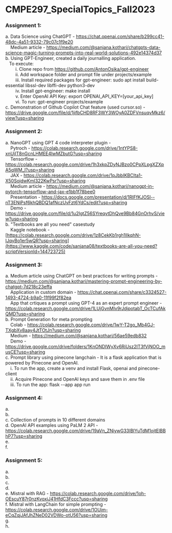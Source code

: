 # CMPE297_SpecialTopics_Fall2023

### Assignment 1:
a.  Data Science using ChatGPT - https://chat.openai.com/share/b299cc41-48dc-4a51-9332-79c07c1f9e20 <br>
&nbsp; &nbsp; Medium article - https://medium.com/@sanjana.kothari/chatgpts-data-science-magic-turning-prompts-into-real-world-solutions-492e14374d37 <br>
b.  Using GPT-Engineer, created a daily journalling application. <br>
&nbsp; &nbsp;To execute: <br>
&nbsp; &nbsp; &nbsp; &nbsp; i. Clone repo from https://github.com/AntonOsika/gpt-engineer <br>
&nbsp; &nbsp; &nbsp; &nbsp; ii. Add workspace folder and prompt file under projects/example  <br>
&nbsp; &nbsp; &nbsp; &nbsp; iii. Install required packages for gpt-engineer: sudo apt install build-essential libssl-dev libffi-dev python3-dev <br>
&nbsp; &nbsp; &nbsp; &nbsp; iv. Install gpt-engineer: make install <br>
&nbsp; &nbsp; &nbsp; &nbsp; v. Enter OpenAI API Key: export OPENAI_API_KEY=[your_api_key] <br>
&nbsp; &nbsp; &nbsp; &nbsp; vi. To run: gpt-engineer projects/example <br>
c.  Demonstration of Github Copilot Chat feature (used cursor.so) - https://drive.google.com/file/d/1jifbCHD8RF3WY3WOyA0ZDFVnsuqvMkz6/view?usp=sharing

### Assignment 2:
a.  NanoGPT using GPT 4 code interpreter plugin - <br>
&nbsp; &nbsp; Pytroch - https://colab.research.google.com/drive/1ntYPS8-xnUjIT8nGcnLHMEE4IwMZbutG?usp=sharing <br>
&nbsp; &nbsp; Tensorflow - https://colab.research.google.com/drive/1h3xkpZDyNJBzo0CPpXLpgXZXpA5qWM_l?usp=sharing <br>
&nbsp; &nbsp; JAX - https://colab.research.google.com/drive/1pJbbIKBCIta1-X50SojdwKmI322KwPsr?usp=sharing <br>
&nbsp; &nbsp; Medium article - https://medium.com/@sanjana.kothari/nanogpt-in-pytorch-tensorflow-and-jax-e1bb1f78bee0 <br>
&nbsp; &nbsp; Presentation - https://docs.google.com/presentation/d/1RIFfKJOSl--nT3ENiPsf6khQBDQ1afNczUvFzt6YdCs/edit?usp=sharing <br>
&nbsp; &nbsp; Demo - https://drive.google.com/file/d/1u2IgtZ56SYreqvtDhQve9Bb84GnOrhvS/view?usp=sharing <br> 
b. "Textbooks are all you need" casestudy <br>
&nbsp; &nbsp; Kaggle notebook - [https://colab.research.google.com/drive/1z8CekKb1rgh1IlkqhN-IJqyBo1er5wQR?usp=sharing](https://www.kaggle.com/code/sanjana08/textbooks-are-all-you-need?scriptVersionId=144723725) <br>

### Assignment 3:
a.  Medium article using ChatGPT on best practices for writing prompts - https://medium.com/@sanjana.kothari/mastering-prompt-engineering-by-chatgpt-7d218c23effa <br>
&nbsp; &nbsp; Application in custom domain - https://chat.openai.com/share/c3324527-1493-4724-b9a0-11f99f2f82ea <br>
&nbsp; &nbsp; App that crtiques a prompt using GPT-4 as an expert prompt engineer - https://colab.research.google.com/drive/1LUjGvnMIv9rJdjpotabT_OcTCufAkQMD?usp=sharing <br>
b.  Prompt Generation for meta prompting <br>
&nbsp; &nbsp; Colab - https://colab.research.google.com/drive/1wY-T2go_Mb4GJ-TXgbXv8aay4JtTOtJn?usp=sharing <br>
&nbsp; &nbsp; Medium - https://medium.com/@sanjana.kothari/56ae59edb832 <br>
&nbsp; &nbsp; Demo - https://drive.google.com/drive/folders/1KnONDIWyXv6RiUsz2IT3fVjNOO_musCE?usp=sharing <br>
c.  Prompt library using pinecone langchain - It is a flask application that is powered by Pinecone and OpenAI. <br>
&nbsp; &nbsp; i. To run the app, create a venv and install Flask, openai and pinecone-client <br>
&nbsp; &nbsp; ii. Acquire Pinecone and OpenAI keys and save them in .env file <br>
&nbsp; &nbsp; iii. To run the app: flask --app app run

### Assignment 4:
a. <br>
b. <br>
c. Collection of prompts in 10 different domains <br>
d. OpenAI API examples using PaLM 2 API -  https://colab.research.google.com/drive/19aVn_ZNiywG33IBlYuTdM1ojtElBBhP7?usp=sharing <br>
e. <br>
f. <br>

### Assignment 5:
a. <br>
b. <br>
c. <br>
d. <br>
e. Mistral with RAG - https://colab.research.google.com/drive/1oh-OEscuY87r0nzKvoxiJ41HfdC3Fccc?usp=sharing <br>
f. Mistral with LangChain for simple prompting - https://colab.research.google.com/drive/1OUim-eCqZqjJAfJhZNeD02VDWo-otU56?usp=sharing <br>
g. <br>
h. <br>

